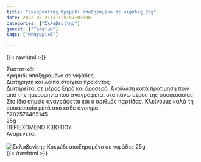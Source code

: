 ```yaml
---
title: "Σκλαβενίτης Κρεμύδι αποξηραμένο σε νιφάδες 25g"
date: 2022-05-21T11:25:57+03:00
categories: ["Σκλαβενίτης"]
gencat: ["Τρόφιμα"]
tags: ["Μπαχαρικά"]

---
```

{{< rawhtml >}}

<div class="sload533"><div class="product"><div id="sistatika">Συστατικά:</div><div class="alltext">Κρεμύδι αποξηραμένο σε νιφάδες.</div><div id="loipa">Διατήρηση και λοιπά στοιχεία προϊόντος</div><div class="alltext">Διατηρείται σε μέρος ξηρό και δροσερό. Aνάλωση κατά προτίμηση πριν από την ημερομηνία που αναγράφεται στο πάνω μέρος της συσκευασίας. Στο ίδιο σημείο αναγράφεται και ο αριθμός παρτίδας. Κλείνουμε καλά τη συσκευασία μετά από κάθε άνοιγμα.</div><div id="barcode"><div id="barimage1"></div><span id="bartext">5202576465145</span></div><div id="varos"><div id="varosimage1"></div><span id="varostext">25g</span></div><div id="kivotio">ΠΕΡΙΕΧΟΜΕΝΟ ΚΙΒΩΤΙΟΥ:<br>Αναμένεται</div><br><div class="pimg"><img alt="Σκλαβενίτης Κρεμύδι αποξηραμένο σε νιφάδες 25g" title="Σκλαβενίτης Κρεμύδι αποξηραμένο σε νιφάδες 25g" src="/media/images/sklavenitis-kremydi-apokshrameno-se-nifades-25g.jpg"></div></div></div>
{{< /rawhtml >}}


